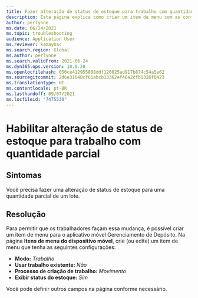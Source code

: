 ```yaml
---
title: Fazer alteração de status de estoque para trabalho com quantidade parcial
description: Esta página explica como criar um item de menu com as configurações apropriadas para permitir que os trabalhadores façam uma alteração de status de estoque para a quantidade parcial de um lote.
author: perlynne
ms.date: 06/24/2021
ms.topic: troubleshooting
audience: Application User
ms.reviewer: kamaybac
ms.search.region: Global
ms.author: perlynne
ms.search.validFrom: 2021-06-24
ms.dyn365.ops.version: 10.0.20
ms.openlocfilehash: 056ce412955808ddf126025ad917b874c54a5e62
ms.sourcegitcommit: 2d6e31648cf61abcb13362ef46a2cfb1326f0423
ms.translationtype: HT
ms.contentlocale: pt-BR
ms.lasthandoff: 09/07/2021
ms.locfileid: "7475530"
---
```

# <a name="enable-inventory-status-change-for-partial-quantity-work"></a>Habilitar alteração de status de estoque para trabalho com quantidade parcial

## <a name="symptoms"></a>Sintomas

Você precisa fazer uma alteração de status de estoque para uma quantidade parcial de um lote.

## <a name="resolution"></a>Resolução

Para permitir que os trabalhadores façam essa mudança, é possível criar um item de menu para o aplicativo móvel Gerenciamento de Depósito. Na página **Itens de menu do dispositivo móvel**, crie (ou edite) um item de menu que tenha as seguintes configurações:

- **Modo:** *Trabalho*
- **Usar trabalho existente:** *Não*
- **Processo de criação de trabalho:** *Movimento*
- **Exibir status do estoque:** *Sim*

Você pode definir outros campos na página conforme necessário.

